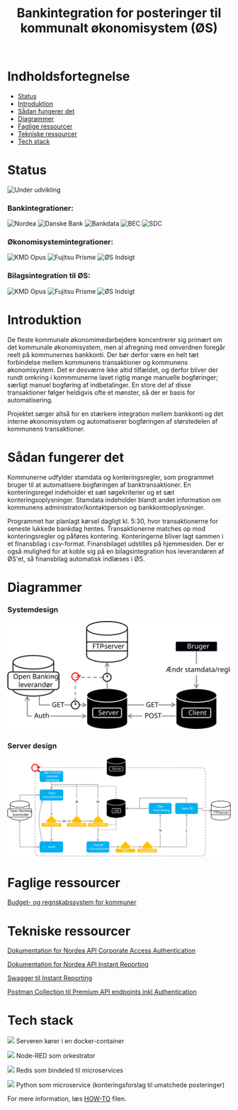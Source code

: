 <h1 align="center"> Bankintegration for posteringer til kommunalt økonomisystem (ØS) </h1> <br>

# Indholdsfortegnelse

- [Status](#status)
- [Introduktion](#introduktion)
- [Sådan fungerer det](#sådan-fungerer-det)
- [Diagrammer](#diagrammer)
- [Faglige ressourcer](#faglige-ressourcer)
- [Tekniske ressourcer](#tekniske-ressourcer)
- [Tech stack](#tech-stack)

# Status

![Under udvikling](https://img.shields.io/badge/Under%20udvikling-red)

### Bankintegrationer:

![Nordea](https://img.shields.io/badge/Nordea-OK-green)
![Danske Bank](https://img.shields.io/badge/Danske_Bank-Mangler-red)
![Bankdata](https://img.shields.io/badge/Bankdata-Mangler-red)
![BEC](https://img.shields.io/badge/BEC-Mangler-red)
![SDC](https://img.shields.io/badge/SDC-Mangler-red)

### Økonomisystemintegrationer:

![KMD Opus](https://img.shields.io/badge/KMD_Opus-OK-green)
![Fujitsu Prisme](https://img.shields.io/badge/Fujitsu_Prisme-Mangler-red)
![ØS Indsigt](https://img.shields.io/badge/ØS_Indsigt-Mangler-red)

### Bilagsintegration til ØS:

![KMD Opus](https://img.shields.io/badge/KMD_Opus-Mangler-red)
![Fujitsu Prisme](https://img.shields.io/badge/Fujitsu_Prisme-Mangler-red)
![ØS Indsigt](https://img.shields.io/badge/ØS_Indsigt-Mangler-red)

# Introduktion

De fleste kommunale økonomimedarbejdere koncentrerer sig primært om det kommunale økonomisystem, men al afregning med omverdnen foregår reelt på kommunernes bankkonti.
Der bør derfor være en helt tæt forbindelse mellem kommunens transaktioner og kommunens økonomisystem.
Det er desværre ikke altid tilfældet, og derfor bliver der rundt omkring i kommmunerne lavet rigtig mange manuelle bogføringer; særligt manuel bogføring af indbetalinger.
En store del af disse transaktioner følger heldigvis ofte et mønster, så der er basis for automatisering.

Projektet sørger altså for en stærkere integration mellem bankkonti og det interne økonomisystem og automatiserer bogføringen af størstedelen af kommunens transaktioner.

# Sådan fungerer det

Kommunerne udfylder stamdata og konteringsregler, som programmet bruger til at automatisere bogføringen af banktransaktioner.
En konteringsregel indeholder et sæt søgekriterier og et sæt konteringsoplysninger.
Stamdata indeholder blandt andet information om kommunens administrator/kontaktperson og bankkontooplysninger.

Programmet har planlagt kørsel dagligt kl. 5:30, hvor transaktionerne for seneste lukkede bankdag hentes.
Transaktionerne matches op mod konteringsregler og påføres kontering.
Konteringerne bliver lagt sammen i et finansbilag i csv-format.
Finansbilaget udstilles på hjemmesiden.
Der er også mulighed for at koble sig på en bilagsintegration hos leverandøren af ØS'et, så finansbilag automatisk indlæses i ØS. 

# Diagrammer

### Systemdesign
![System design](images/System%20design.svg)

### Server design
![Server design](images/Server%20design.svg)

# Faglige ressourcer

[Budget- og regnskabssystem for kommuner](https://budregn.im.dk/budget-og-regnskabssystem-for-kommuner/)

# Tekniske ressourcer

[Dokumentation for Nordea API Corporate Access Authentication](https://developer.nordeaopenbanking.com/documentation?api=Corporate%20Access%20Authorization%20API)

[Dokumentation for Nordea API Instant Reporting](https://developer.nordeaopenbanking.com/documentation?api=Instant%20Reporting%20API)

[Swagger til Instant Reporting](https://developer.nordeaopenbanking.com/files/api-docs/xs2a-business-instant_reporting-v4-swagger.yaml)

[Postman Collection til Premium API endpoints inkl Authentication](https://raw.githubusercontent.com/NordeaOB/swaggers/master/Premium%20Corporate%20Access%20Authorization%20API%20with%20Accounts%20API%20and%20Payments%20API.postman_collection.json)

# Tech stack

![](https://avatars.githubusercontent.com/u/5429470?s=36&v=4)  Serveren kører i en docker-container

![](https://avatars.githubusercontent.com/u/5375661?s=36&v=4)  Node-RED som orkestrator

![](https://avatars.githubusercontent.com/u/1529926?s=36&v=4)  Redis som bindeled til microservices

![](https://avatars.githubusercontent.com/u/1525981?s=36&v=4)  Python som microservice (konteringsforslag til umatchede posteringer)

For mere information, læs [HOW-TO](/docs/HOW-TO.md) filen.
